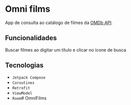 # Omni films

App de consulta ao catálogo de filmes da [OMDb API](http://www.omdbapi.com/).

## Funcionalidades

Buscar filmes ao digitar um título e clicar no ícone de busca

## Tecnologias

- `Jetpack Compose`
- `Coroutines`
- `Retrofit`
- `ViewModel`
- `Room`# OmniFilms
